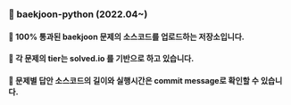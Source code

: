 ### 🚩 baekjoon-python (2022.04~)
#### 🌱 100% 통과된 baekjoon 문제의 소스코드를 업로드하는 저장소입니다.
#### 🌱 각 문제의 tier는 solved.io 를 기반으로 하고 있습니다.
#### 🌱 문제별 답안 소스코드의 길이와 실행시간은 commit message로 확인할 수 있습니다.
